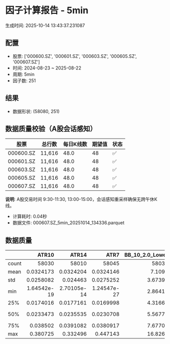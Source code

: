 # 因子计算报告 - 5min

生成时间: 2025-10-14 13:43:37.231087

## 配置

- 股票: ['000600.SZ', '000601.SZ', '000603.SZ', '000605.SZ', '000607.SZ']
- 时间: 2024-08-23 ~ 2025-08-22
- 周期: 5min
- 因子数: 251

## 结果

- 数据形状: (58080, 251)

## 数据质量校验（A股会话感知）

| 股票 | 总行数 | 每日K线数 | 期望值 | 状态 |
|------|--------|----------|--------|------|
| 000600.SZ | 11,616 | 48.0 | 48 | ✅ |
| 000601.SZ | 11,616 | 48.0 | 48 | ✅ |
| 000603.SZ | 11,616 | 48.0 | 48 | ✅ |
| 000605.SZ | 11,616 | 48.0 | 48 | ✅ |
| 000607.SZ | 11,616 | 48.0 | 48 | ✅ |

**说明**: A股交易时间 9:30-11:30, 13:00-15:00，会话感知重采样确保无跨午休K线。
- 计算耗时: 0.04秒
- 数据文件: 000607.SZ_5min_20251014_134336.parquet

## 数据质量

|       |           ATR10 |           ATR14 |            ATR7 |   BB_10_2.0_Lower |   BB_10_2.0_Middle |   BB_10_2.0_Upper |   BB_10_2.0_Width |   BB_15_2.0_Lower |   BB_15_2.0_Middle |   BB_15_2.0_Upper |   BB_15_2.0_Width |   BB_20_2.0_Lower |   BB_20_2.0_Middle |   BB_20_2.0_Upper |   BB_20_2.0_Width |     BOLB_20 |        CCI10 |        CCI14 |        CCI20 |       EMA12 |       EMA15 |       EMA20 |        EMA3 |        EMA5 |        EMA8 |     FIXLB10 |      FIXLB3 |      FIXLB5 |      FIXLB8 |      FMAX10 |      FMAX15 |      FMAX20 |       FMAX5 |     FMEAN10 |     FMEAN15 |     FMEAN20 |      FMEAN5 |      FMIN10 |      FMIN15 |      FMIN20 |       FMIN5 |      FSTD10 |      FSTD15 |      FSTD20 |       FSTD5 |     LEXLB10 |      LEXLB3 |      LEXLB5 |      LEXLB8 |        MA10 |        MA15 |        MA20 |         MA3 |         MA5 |         MA8 |            MACD |    MACD_12_26_9 |     MACD_6_13_4 |     MACD_8_17_5 |       MACD_HIST |     MACD_SIGNAL |    MEANLB10 |     MEANLB3 |     MEANLB5 |     MEANLB8 |         MSTD10 |        MSTD15 |          MSTD5 |       Momentum1 |      Momentum10 |      Momentum12 |      Momentum15 |      Momentum20 |       Momentum3 |       Momentum5 |       Momentum8 |               OBV |   OBV_SMA10 |   OBV_SMA15 |   OBV_SMA20 |    OBV_SMA5 |   Position10 |   Position12 |   Position15 |   Position20 |   Position25 |   Position30 |    Position5 |    Position8 |        RAND |      RANDNX |       RANDX |       RPROB |     RPROBCX |     RPROBNX |      RPROBX |          RSI |      RSI10 |        RSI14 |       RSI7 |        STCX |           STOCH |     STOCH_10_14 |     STOCH_14_20 |      STOCH_7_10 |         STX |   TA_ADXR_14 |   TA_ADX_14 |   TA_APO_fastperiod12_matype0_slowperiod26 |   TA_AROONOSC_14 |   TA_AROON_14_down |   TA_AROON_14_up |    TA_CCI_14 |   TA_CDL2CROWS |   TA_CDL3BLACKCROWS |   TA_CDL3INSIDE |   TA_CDL3LINESTRIKE |   TA_CDL3OUTSIDE |   TA_CDL3STARSINSOUTH |   TA_CDL3WHITESOLDIERS |   TA_CDLABANDONEDBABY |   TA_CDLADVANCEBLOCK |   TA_CDLBELTHOLD |   TA_CDLBREAKAWAY |   TA_CDLCLOSINGMARUBOZU |   TA_CDLCONCEALBABYSWALL |   TA_CDLCOUNTERATTACK |   TA_CDLDARKCLOUDCOVER |   TA_CDLDOJI |   TA_CDLDOJISTAR |   TA_CDLDRAGONFLYDOJI |   TA_CDLENGULFING |   TA_CDLEVENINGDOJISTAR |   TA_CDLEVENINGSTAR |   TA_CDLGAPSIDESIDEWHITE |   TA_CDLGRAVESTONEDOJI |   TA_CDLHAMMER |   TA_CDLHANGINGMAN |   TA_CDLHARAMI |   TA_CDLHARAMICROSS |   TA_CDLHIGHWAVE |   TA_CDLHIKKAKE |   TA_CDLHOMINGPIGEON |   TA_CDLIDENTICAL3CROWS |   TA_CDLINNECK |   TA_CDLINVERTEDHAMMER |   TA_CDLKICKING |   TA_CDLKICKINGBYLENGTH |   TA_CDLLADDERBOTTOM |   TA_CDLLONGLEGGEDDOJI |   TA_CDLLONGLINE |   TA_CDLMARUBOZU |   TA_CDLMATCHINGLOW |   TA_CDLMATHOLD |   TA_CDLMORNINGDOJISTAR |   TA_CDLMORNINGSTAR |   TA_CDLONNECK |   TA_CDLPIERCING |   TA_CDLRICKSHAWMAN |   TA_CDLRISEFALL3METHODS |   TA_CDLSEPARATINGLINES |   TA_CDLSHOOTINGSTAR |   TA_CDLSHORTLINE |   TA_CDLSPINNINGTOP |   TA_CDLSTALLEDPATTERN |   TA_CDLSTICKSANDWICH |   TA_CDLTAKURI |   TA_CDLTASUKIGAP |   TA_CDLTHRUSTING |   TA_CDLTRISTAR |   TA_CDLUNIQUE3RIVER |   TA_CDLUPSIDEGAP2CROWS |   TA_CDLXSIDEGAP3METHODS |   TA_DEMA_10 |   TA_DEMA_20 |   TA_DEMA_5 |    TA_DX_14 |   TA_EMA_10 |   TA_EMA_20 |   TA_EMA_30 |    TA_EMA_5 |   TA_EMA_60 |   TA_KAMA_10 |   TA_KAMA_20 |   TA_MFI_14 |   TA_MIDPRICE_10 |   TA_MIDPRICE_20 |   TA_MIDPRICE_5 |   TA_MOM_10 |   TA_ROCP_10 |   TA_ROCR100_10 |   TA_ROCR_10 |     TA_ROC_10 |    TA_RSI_14 |      TA_SAR |   TA_SMA_10 |   TA_SMA_20 |   TA_SMA_30 |    TA_SMA_5 |   TA_SMA_60 |   TA_STOCHF_D |   TA_STOCHF_K |   TA_STOCHRSI_fastd_period3_fastk_period5_timeperiod14_D |   TA_STOCHRSI_fastd_period3_fastk_period5_timeperiod14_K |   TA_STOCH_D |   TA_STOCH_K |    TA_T3_10 |    TA_T3_20 |     TA_T3_5 |   TA_TEMA_10 |   TA_TEMA_20 |   TA_TEMA_5 |   TA_TRIMA_10 |   TA_TRIMA_20 |   TA_TRIMA_5 |   TA_TRIX_14 |   TA_ULTOSC_timeperiod17_timeperiod214_timeperiod328 |   TA_WILLR_14 |   TA_WMA_10 |   TA_WMA_20 |    TA_WMA_5 |       TRENDLB10 |      TRENDLB3 |      TRENDLB5 |      TRENDLB8 |         Trend10 |         Trend12 |       Trend15 |       Trend20 |        Trend25 |        Trend5 |        Trend8 |      VWAP10 |      VWAP15 |      VWAP20 |      VWAP25 |      VWAP30 |   Volume_Momentum10 |   Volume_Momentum15 |   Volume_Momentum20 |   Volume_Momentum25 |   Volume_Momentum30 |   Volume_Ratio10 |   Volume_Ratio15 |   Volume_Ratio20 |   Volume_Ratio25 |   Volume_Ratio30 |    WILLR14 |    WILLR18 |    WILLR21 |     WILLR9 |
|:------|----------------:|----------------:|----------------:|------------------:|-------------------:|------------------:|------------------:|------------------:|-------------------:|------------------:|------------------:|------------------:|-------------------:|------------------:|------------------:|------------:|-------------:|-------------:|-------------:|------------:|------------:|------------:|------------:|------------:|------------:|------------:|------------:|------------:|------------:|------------:|------------:|------------:|------------:|------------:|------------:|------------:|------------:|------------:|------------:|------------:|------------:|------------:|------------:|------------:|------------:|------------:|------------:|------------:|------------:|------------:|------------:|------------:|------------:|------------:|------------:|----------------:|----------------:|----------------:|----------------:|----------------:|----------------:|------------:|------------:|------------:|------------:|---------------:|--------------:|---------------:|----------------:|----------------:|----------------:|----------------:|----------------:|----------------:|----------------:|----------------:|------------------:|------------:|------------:|------------:|------------:|-------------:|-------------:|-------------:|-------------:|-------------:|-------------:|-------------:|-------------:|------------:|------------:|------------:|------------:|------------:|------------:|------------:|-------------:|-----------:|-------------:|-----------:|------------:|----------------:|----------------:|----------------:|----------------:|------------:|-------------:|------------:|-------------------------------------------:|-----------------:|-------------------:|-----------------:|-------------:|---------------:|--------------------:|----------------:|--------------------:|-----------------:|----------------------:|-----------------------:|----------------------:|---------------------:|-----------------:|------------------:|------------------------:|-------------------------:|----------------------:|-----------------------:|-------------:|-----------------:|----------------------:|------------------:|------------------------:|--------------------:|-------------------------:|-----------------------:|---------------:|-------------------:|---------------:|--------------------:|-----------------:|----------------:|---------------------:|------------------------:|---------------:|-----------------------:|----------------:|------------------------:|---------------------:|-----------------------:|-----------------:|-----------------:|--------------------:|----------------:|------------------------:|--------------------:|---------------:|-----------------:|--------------------:|-------------------------:|------------------------:|---------------------:|------------------:|--------------------:|-----------------------:|----------------------:|---------------:|------------------:|------------------:|----------------:|---------------------:|------------------------:|-------------------------:|-------------:|-------------:|------------:|------------:|------------:|------------:|------------:|------------:|------------:|-------------:|-------------:|------------:|-----------------:|-----------------:|----------------:|------------:|-------------:|----------------:|-------------:|--------------:|-------------:|------------:|------------:|------------:|------------:|------------:|------------:|--------------:|--------------:|---------------------------------------------------------:|---------------------------------------------------------:|-------------:|-------------:|------------:|------------:|------------:|-------------:|-------------:|------------:|--------------:|--------------:|-------------:|-------------:|-----------------------------------------------------:|--------------:|------------:|------------:|------------:|----------------:|--------------:|--------------:|--------------:|----------------:|----------------:|--------------:|--------------:|---------------:|--------------:|--------------:|------------:|------------:|------------:|------------:|------------:|--------------------:|--------------------:|--------------------:|--------------------:|--------------------:|-----------------:|-----------------:|-----------------:|-----------------:|-----------------:|-----------:|-----------:|-----------:|-----------:|
| count | 58030           | 58010           | 58045           |       58035       |        58035       |       58035       |       58035       |       58010       |        58010       |       58010       |       58010       |       57985       |        57985       |       57985       |       57985       | 58080       | 57990        | 57950        | 57890        | 58080       | 58080       | 58080       | 58080       | 58080       | 58080       | 58080       | 58080       | 58080       | 58080       | 58035       | 58010       | 57985       | 58060       | 58080       | 58080       | 58080       | 58080       | 58080       | 58080       | 58080       | 58080       | 58080       | 58080       | 58080       | 58080       | 58080       | 58080       | 58080       | 58080       | 58035       | 58010       | 57985       | 58070       | 58060       | 58045       | 57915           | 57915           | 58005           | 57980           | 57915           | 57915           | 58080       | 58080       | 58080       | 58080       | 58035          | 58010         | 58060          | 58030           | 58030           | 58030           | 58030           | 58030           | 58030           | 58030           | 58030           |   58080           | 58035       | 58010       | 57985       | 58060       | 58035        | 58025        | 58010        | 57985        | 57960        | 57935        | 58060        | 58045        | 58080       | 58080       | 58080       | 58080       | 58080       | 58080       | 58080       | 58010        | 58030      | 58010        | 58045      | 58080       | 57995           | 57905           | 57825           | 57960           | 58080       |  57945       | 57945       |                                58025       |      58080       |        58080       |      58080       | 57950        |          58080 |       58080         |   58080         |      58080          |     58080        |            58065      |          58080         |        58080          |          58080       |     58080        |    58080          |             58080       |                    58080 |          58080        |           58080        |   58080      |    58080         |           58080       |       58080       |            58080        |        58080        |            58080         |            58080       |    58080       |        58080       |   58080        |        58080        |       58080      |    58080        |        58080         |            58080        |   58080        |            58080       |  58080          |          58080          |                58080 |             58080      |       58080      |     58080        |          58080      |           58080 |           58080         |        58080        |   58080        |    58080         |          58080      |             58080        |             58080       |         58080        |      58080        |          58080      |           58080        |          58080        |    58080       |    58080          |      58080        |   58080         |       58080          |          58080          |            58080         |  58080       |  58080       | 58080       | 58080       | 58080       | 58080       | 58080       | 58080       | 58080       |  58035       |  57985       | 58080       |      58080       |      58080       |     58080       | 58080       |  58080       |     58080       |  58080       | 58030         | 58010        | 58080       | 58035       | 57985       | 57935       | 58060       | 57785       |   58080       |   58080       |                                              58080       |                                              58080       |  58080       |  58080       | 58080       | 58080       | 58080       |  58080       |  58080       | 58080       |   58035       |   57985       |  58060       |  58080       |                                          58080       |    58015      | 58035       | 57985       | 58060       | 58035           | 58070         | 58060         | 58045         | 58035           | 58025           | 58010         | 57985         | 57960          | 58060         | 58045         | 57985       | 57985       | 57985       | 57985       | 57985       |     58030           |     58030           |     58030           |     58030           |     58030           |      58080       |      58080       |      58080       |      58080       |      58080       | 58015      | 57995      | 57980      | 58040      |
| mean  |     0.0324173   |     0.0324204   |     0.0324146   |           7.1094  |            7.1146  |           7.1198  |           7.1146  |           7.10823 |            7.11477 |           7.12131 |           7.11477 |           7.10724 |            7.11494 |           7.12264 |           7.11494 |     7.11431 |    -0.589728 |     0.196644 |     1.34883  |     7.11283 |     7.11243 |     7.11176 |     7.11404 |     7.11377 |     7.11337 |     7.11431 |     7.11431 |     7.11431 |     7.11431 |     7.1146  |     7.11477 |     7.11494 |     7.11444 |     7.11431 |     7.11431 |     7.11431 |     7.11431 |     7.11431 |     7.11431 |     7.11431 |     7.11431 |     7.11431 |     7.11431 |     7.11431 |     7.11431 |     7.11431 |     7.11431 |     7.11431 |     7.11431 |     7.1146  |     7.11477 |     7.11494 |     7.11438 |     7.11444 |     7.11454 |     0.00187889  |     0.00187889  |     0.000942549 |     0.00121016  |     2.32901e-06 |     0.00187656  |     7.11431 |     7.11431 |     7.11431 |     7.11431 |     0.0274003  |     0.033841  |     0.0194168  |     0.000505147 |     0.000505147 |     0.000505147 |     0.000505147 |     0.000505147 |     0.000505147 |     0.000505147 |     0.000505147 |  782179           |     7.1146  |     7.11477 |     7.11494 |     7.11444 |     0.463449 |     0.463669 |     0.464545 |     0.466566 |     0.46904  |     0.471827 |     0.462952 |     0.463096 |     7.11431 |     7.11431 |     7.11431 |     7.11431 |     7.11431 |     7.11431 |     7.11431 |    50.5291   |    50.2913 |    50.5291   |    50.0408 |     7.11431 |    46.4149      |    46.3085      |    46.3839      |    46.2893      |     7.11431 |     29.3351  |    29.3351  |                                    7.11467 |          7.11431 |            7.11431 |          7.11431 |     0.196644 |              0 |          -0.0137741 |      -0.0206612 |          0.00860882 |        -0.337466 |               49.3975 |              0.0860882 |           -0.00344353 |             -0.24449 |        -0.556129 |        0.00172176 |                -1.17769 |                        0 |             -0.036157 |              -0.065427 |      32.0403 |       -0.0585399 |               7.76171 |          -5.73003 |               -0.094697 |           -0.148072 |                0.0499311 |                8.43492 |        1.58574 |           -4.81405 |       0.319215 |            0.393595 |          10.186  |        0.464876 |            0.0792011 |               -0.213499 |      -0.179063 |                1.59952 |     -0.00172176 |              0.00172176 |                    0 |                28.5003 |          -1.1949 |        -0.933196 |              3.0303 |               0 |               0.0705923 |            0.108471 |      -0.246212 |        0.0447658 |             11.1536 |                 0        |                -2.43629 |            -0.382231 |          0.812672 |             10.1894 |              -0.115358 |              0.110193 |        7.75482 |       -0.00688705 |         -0.130854 |      -0.0309917 |           0.00688705 |             -0.00172176 |               -0.0154959 |      7.1131  |      7.11176 |     7.11377 |     7.11431 |     7.1131  |     7.11176 |     7.11042 |     7.11377 |     7.10642 |      7.1146  |      7.11494 |     7.11431 |          7.11431 |          7.11431 |         7.11431 |     7.11431 |      7.11431 |         7.11431 |      7.11431 |     0.0505147 |    50.5291   |     7.11431 |     7.1146  |     7.11494 |     7.11528 |     7.11444 |     7.11632 |       7.11431 |       7.11431 |                                                  7.11431 |                                                  7.11431 |      7.11431 |      7.11431 |     7.11431 |     7.11431 |     7.11431 |      7.1131  |      7.11176 |     7.11377 |       7.1146  |       7.11494 |      7.11444 |      7.11431 |                                              7.11431 |      -51.3688 |     7.1146  |     7.11494 |     7.11444 |    -0.033562    |    -0.0262748 |    -0.0323033 |    -0.0352328 |    -0.033562    |    -0.0305739   |    -0.0247336 |    -0.0147663 |    -0.00450444 |    -0.0323033 |    -0.0352328 |     7.03396 |     7.03396 |     7.03396 |     7.03396 |     7.03396 |         0.000505147 |         0.000505147 |         0.000505147 |         0.000505147 |         0.000505147 |          7.11431 |          7.11431 |          7.11431 |          7.11431 |          7.11431 |   -51.3688 |   -51.4682 |   -51.5194 |   -51.11   |
| std   |     0.0258082   |     0.024463    |     0.0275252   |           3.67392 |            3.67658 |           3.67926 |           3.67658 |           3.67296 |            3.67635 |           3.67977 |           3.67635 |           3.67211 |            3.67613 |           3.68019 |           3.67613 |     3.67704 |    92.2924   |    97.235    |   103.144    |     3.67595 |     3.67567 |     3.67522 |     3.67681 |     3.67661 |     3.67632 |     3.67704 |     3.67704 |     3.67704 |     3.67704 |     3.67658 |     3.67635 |     3.67613 |     3.67682 |     3.67704 |     3.67704 |     3.67704 |     3.67704 |     3.67704 |     3.67704 |     3.67704 |     3.67704 |     3.67704 |     3.67704 |     3.67704 |     3.67704 |     3.67704 |     3.67704 |     3.67704 |     3.67704 |     3.67658 |     3.67635 |     3.67613 |     3.67692 |     3.67682 |     3.67668 |     0.0394677   |     0.0394677   |     0.0286429   |     0.0316721   |     0.0121552   |     0.0370534   |     3.67704 |     3.67704 |     3.67704 |     3.67704 |     0.0425098  |     0.0497625 |     0.0327339  |     0.0139989   |     0.0139989   |     0.0139989   |     0.0139989   |     0.0139989   |     0.0139989   |     0.0139989   |     0.0139989   |       1.01938e+06 |     3.67658 |     3.67635 |     3.67613 |     3.67682 |     0.307675 |     0.30492  |     0.302069 |     0.299265 |     0.297562 |     0.296915 |     0.32357  |     0.311908 |     3.67704 |     3.67704 |     3.67704 |     3.67704 |     3.67704 |     3.67704 |     3.67704 |    13.0562   |    14.993  |    13.0562   |    17.3911 |     3.67704 |    27.7369      |    19.5209      |    19.0783      |    19.8011      |     3.67704 |     13.7982  |    13.7982  |                                    3.67649 |          3.67704 |            3.67704 |          3.67704 |    97.235    |              0 |           1.17356   |       5.28135   |          1.37619    |         8.61786  |               25.9104 |              2.93284   |            0.586811   |              4.93859 |        52.4757   |        0.414941   |                51.6968  |                        0 |              7.88387  |               2.55706  |      46.6635 |       11.0408    |              26.757   |          30.747   |                3.07586  |            3.84519  |               10.9705    |               27.7913  |       12.4925  |           21.4065  |      32.9647   |           27.3482   |          34.3914 |       18.9641   |            2.81318   |                4.6157   |       4.22783  |               12.5458  |      1.09784    |              1.09784    |                    0 |                45.142  |          45.4885 |        41.6869   |             17.1421 |               0 |               2.65601   |            3.29174  |       4.95591  |        2.11534   |             31.4797 |                 0.586821 |                16.7245  |             6.17071  |         32.2329   |             35.5959 |               3.39451  |              3.31773  |       26.7462  |        1.17362    |          3.61504  |       5.92652   |           0.829861   |              0.414941   |                1.90145   |      3.67613 |      3.67522 |     3.67661 |     3.67704 |     3.67613 |     3.67522 |     3.67432 |     3.67661 |     3.67159 |      3.67658 |      3.67613 |     3.67704 |          3.67704 |          3.67704 |         3.67704 |     3.67704 |      3.67704 |         3.67704 |      3.67704 |     1.39989   |    13.0562   |     3.67704 |     3.67658 |     3.67613 |     3.6757  |     3.67682 |     3.67446 |       3.67704 |       3.67704 |                                                  3.67704 |                                                  3.67704 |      3.67704 |      3.67704 |     3.67704 |     3.67704 |     3.67704 |      3.67613 |      3.67522 |     3.67661 |       3.67658 |       3.67613 |      3.67682 |      3.67704 |                                              3.67704 |       30.4731 |     3.67658 |     3.67613 |     3.67682 |     1.14629     |     0.797704  |     0.977615  |     1.09707   |     1.14629     |     1.18367     |     1.2275    |     1.27827   |     1.31467    |     0.977615  |     1.09707   |     3.68541 |     3.68541 |     3.68541 |     3.68541 |     3.68541 |         0.0139989   |         0.0139989   |         0.0139989   |         0.0139989   |         0.0139989   |          3.67704 |          3.67704 |          3.67704 |          3.67704 |          3.67704 |    30.4731 |    30.1842 |    30.0297 |    31.1659 |
| min   |     1.64542e-19 |     2.70105e-14 |     1.24547e-27 |           2.86417 |            2.866   |           2.86783 |           2.866   |           2.86807 |            2.87    |           2.87193 |           2.87    |           2.86968 |            2.8715  |           2.87332 |           2.8715  |     2.85    |  -666.663    |  -933.326    | -1333.32     |     2.8665  |     2.86806 |     2.87045 |     2.85894 |     2.86141 |     2.86394 |     2.85    |     2.85    |     2.85    |     2.85    |     2.866   |     2.87    |     2.8715  |     2.86    |     2.85    |     2.85    |     2.85    |     2.85    |     2.85    |     2.85    |     2.85    |     2.85    |     2.85    |     2.85    |     2.85    |     2.85    |     2.85    |     2.85    |     2.85    |     2.85    |     2.866   |     2.87    |     2.8715  |     2.85667 |     2.86    |     2.865   |    -0.446951    |    -0.446951    |    -0.436091    |    -0.428195    |    -0.182742    |    -0.393653    |     2.85    |     2.85    |     2.85    |     2.85    |     0          |     0         |     0          |    -0.124797    |    -0.124797    |    -0.124797    |    -0.124797    |    -0.124797    |    -0.124797    |    -0.124797    |    -0.124797    | -679339           |     2.866   |     2.87    |     2.8715  |     2.86    |     0        |     0        |     0        |     0        |     0        |     0        |     0        |     0        |     2.85    |     2.85    |     2.85    |     2.85    |     2.85    |     2.85    |     2.85    |     0.068883 |     0      |     0.068883 |     0      |     2.85    |    -6.63173e-13 |    -4.22265e-13 |    -2.63528e-13 |    -3.99325e-13 |     2.85    |      6.18443 |     6.18443 |                                    2.8675  |          2.85    |            2.85    |          2.85    |  -933.326    |              0 |        -100         |    -100         |       -100          |      -100        |                0      |              0         |         -100          |           -100       |      -100        |        0          |              -100       |                        0 |           -100        |            -100        |       0      |     -100         |               0       |        -100       |             -100        |         -100        |             -100         |                0       |        0       |         -100       |    -100        |         -100        |        -100      |     -200        |            0         |             -100        |    -100        |                0       |   -100          |           -100          |                    0 |                 0      |        -100      |      -100        |              0      |               0 |               0         |            0        |    -100        |        0         |              0      |              -100        |              -100       |          -100        |       -100        |           -100      |            -100        |              0        |        0       |     -100          |       -100        |    -100         |           0          |           -100          |             -100         |      2.86531 |      2.87045 |     2.86141 |     2.85    |     2.86531 |     2.87045 |     2.87505 |     2.86141 |     2.88832 |      2.866   |      2.8715  |     2.85    |          2.85    |          2.85    |         2.85    |     2.85    |      2.85    |         2.85    |      2.85    |   -12.4797    |     0.068883 |     2.85    |     2.866   |     2.8715  |     2.87267 |     2.86    |     2.8885  |       2.85    |       2.85    |                                                  2.85    |                                                  2.85    |      2.85    |      2.85    |     2.85    |     2.85    |     2.85    |      2.86531 |      2.87045 |     2.86141 |       2.866   |       2.8715  |      2.86    |      2.85    |                                              2.85    |     -100      |     2.866   |     2.8715  |     2.86    |    -2.84605     |    -1.1547    |    -1.78885   |    -2.47487   |    -2.84605     |    -3.17543     |    -3.61478   |    -4.24853   |    -4.8        |    -1.78885   |    -2.47487   |     0       |     0       |     0       |     0       |     0       |        -0.124797    |        -0.124797    |        -0.124797    |        -0.124797    |        -0.124797    |          2.85    |          2.85    |          2.85    |          2.85    |          2.85    |  -100      |  -100      |  -100      |  -100      |
| 25%   |     0.0174016   |     0.0177161   |     0.0169998   |           4.31669 |            4.32    |           4.32374 |           4.32    |           4.31522 |            4.32    |           4.32415 |           4.32    |           4.31496 |            4.3195  |           4.32489 |           4.3195  |     4.32    |   -59.7619   |   -59.0619   |   -58.17     |     4.31952 |     4.31995 |     4.31954 |     4.32036 |     4.32023 |     4.31991 |     4.32    |     4.32    |     4.32    |     4.32    |     4.32    |     4.32    |     4.3195  |     4.32    |     4.32    |     4.32    |     4.32    |     4.32    |     4.32    |     4.32    |     4.32    |     4.32    |     4.32    |     4.32    |     4.32    |     4.32    |     4.32    |     4.32    |     4.32    |     4.32    |     4.32    |     4.32    |     4.3195  |     4.32    |     4.32    |     4.32    |    -0.0104744   |    -0.0104744   |    -0.00708957  |    -0.008088    |    -0.00332106  |    -0.00997314  |     4.32    |     4.32    |     4.32    |     4.32    |     0.00948683 |     0.0112546 |     0.00707107 |    -0.00464396  |    -0.00464396  |    -0.00464396  |    -0.00464396  |    -0.00464396  |    -0.00464396  |    -0.00464396  |    -0.00464396  |   79459           |     4.32    |     4.32    |     4.3195  |     4.32    |     0.2      |     0.2      |     0.2      |     0.2      |     0.2      |     0.205882 |     0.2      |     0.2      |     4.32    |     4.32    |     4.32    |     4.32    |     4.32    |     4.32    |     4.32    |    42.3634   |    40.8405 |    42.3634   |    38.6245 |     4.32    |    22.2222      |    31.9728      |    32.4583      |    31.9881      |     4.32    |     19.4419  |    19.4419  |                                    4.32    |          4.32    |            4.32    |          4.32    |   -59.0619   |              0 |           0         |       0         |          0          |         0        |               29.3189 |              0         |            0          |              0       |         0        |        0          |                 0       |                        0 |              0        |               0        |       0      |        0         |               0       |           0       |                0        |            0        |                0         |                0       |        0       |            0       |       0        |            0        |           0      |        0        |            0         |                0        |       0        |                0       |      0          |              0          |                    0 |                 0      |           0      |         0        |              0      |               0 |               0         |            0        |       0        |        0         |              0      |                 0        |                 0       |             0        |          0        |              0      |               0        |              0        |        0       |        0          |          0        |       0         |           0          |              0          |                0         |      4.3197  |      4.31954 |     4.32023 |     4.32    |     4.3197  |     4.31954 |     4.31944 |     4.32023 |     4.32149 |      4.32    |      4.3195  |     4.32    |          4.32    |          4.32    |         4.32    |     4.32    |      4.32    |         4.32    |      4.32    |    -0.464396  |    42.3634   |     4.32    |     4.32    |     4.3195  |     4.32033 |     4.32    |     4.32117 |       4.32    |       4.32    |                                                  4.32    |                                                  4.32    |      4.32    |      4.32    |     4.32    |     4.32    |     4.32    |      4.3197  |      4.31954 |     4.32023 |       4.32    |       4.3195  |      4.32    |      4.32    |                                              4.32    |      -76.9231 |     4.32    |     4.3195  |     4.32    |    -0.948682    |    -0.57735   |    -0.883541  |    -0.935413  |    -0.948682    |    -0.972579    |    -0.976315  |    -0.996066  |    -1.00584    |    -0.883541  |    -0.935413  |     4.29787 |     4.29787 |     4.29787 |     4.29787 |     4.29787 |        -0.00464396  |        -0.00464396  |        -0.00464396  |        -0.00464396  |        -0.00464396  |          4.32    |          4.32    |          4.32    |          4.32    |          4.32    |   -76.9231 |   -77.591  |   -77.7778 |   -75      |
| 50%   |     0.0233473   |     0.0235535   |     0.0230708   |           5.56772 |            5.572   |           5.57533 |           5.572   |           5.56725 |            5.572   |           5.57738 |           5.572   |           5.56506 |            5.573   |           5.57861 |           5.573   |     5.57    |    -1.35017  |    -1.14514  |    -0.824649 |     5.57052 |     5.57063 |     5.56886 |     5.57016 |     5.57091 |     5.57043 |     5.57    |     5.57    |     5.57    |     5.57    |     5.572   |     5.572   |     5.573   |     5.572   |     5.57    |     5.57    |     5.57    |     5.57    |     5.57    |     5.57    |     5.57    |     5.57    |     5.57    |     5.57    |     5.57    |     5.57    |     5.57    |     5.57    |     5.57    |     5.57    |     5.572   |     5.572   |     5.573   |     5.57    |     5.572   |     5.57125 |     0.000103246 |     0.000103246 |    -5.79131e-05 |    -4.58148e-08 |    -0.000140538 |     0.000176782 |     5.57    |     5.57    |     5.57    |     5.57    |     0.0156347  |     0.0193465 |     0.0114018  |     0           |     0           |     0           |     0           |     0           |     0           |     0           |     0           |  462060           |     5.572   |     5.572   |     5.573   |     5.572   |     0.475    |     0.462963 |     0.461538 |     0.461538 |     0.461538 |     0.466667 |     0.5      |     0.5      |     5.57    |     5.57    |     5.57    |     5.57    |     5.57    |     5.57    |     5.57    |    50.1236   |    49.6993 |    50.1236   |    49.4151 |     5.57    |    45.4545      |    46.4368      |    46.4345      |    46.5468      |     5.57    |     26.3391  |    26.3391  |                                    5.5725  |          5.57    |            5.57    |          5.57    |    -1.14514  |              0 |           0         |       0         |          0          |         0        |               48.6616 |              0         |            0          |              0       |         0        |        0          |                 0       |                        0 |              0        |               0        |       0      |        0         |               0       |           0       |                0        |            0        |                0         |                0       |        0       |            0       |       0        |            0        |           0      |        0        |            0         |                0        |       0        |                0       |      0          |              0          |                    0 |                 0      |           0      |         0        |              0      |               0 |               0         |            0        |       0        |        0         |              0      |                 0        |                 0       |             0        |          0        |              0      |               0        |              0        |        0       |        0          |          0        |       0         |           0          |              0          |                0         |      5.5703  |      5.56886 |     5.57091 |     5.57    |     5.5703  |     5.56886 |     5.56812 |     5.57091 |     5.56638 |      5.572   |      5.573   |     5.57    |          5.57    |          5.57    |         5.57    |     5.57    |      5.57    |         5.57    |      5.57    |     0         |    50.1236   |     5.57    |     5.572   |     5.573   |     5.57233 |     5.572   |     5.56983 |       5.57    |       5.57    |                                                  5.57    |                                                  5.57    |      5.57    |      5.57    |     5.57    |     5.57    |     5.57    |      5.5703  |      5.56886 |     5.57091 |       5.572   |       5.573   |      5.572   |      5.57    |                                              5.57    |      -50      |     5.572   |     5.573   |     5.572   |    -4.32244e-14 |     0         |     0         |     0         |    -4.32244e-14 |    -3.29345e-14 |     0         |     0         |     0          |     0         |     0         |     5.54699 |     5.54699 |     5.54699 |     5.54699 |     5.54699 |         0           |         0           |         0           |         0           |         0           |          5.57    |          5.57    |          5.57    |          5.57    |          5.57    |   -50      |   -50      |   -50      |   -50      |
| 75%   |     0.038502    |     0.0391082   |     0.0380917   |           7.67703 |            7.682   |           7.68682 |           7.682   |           7.67478 |            7.68067 |           7.68683 |           7.68067 |           7.67388 |            7.6815  |           7.68782 |           7.6815  |     7.68    |    55.1082   |    55.5468   |    56.0602   |     7.67913 |     7.67939 |     7.67696 |     7.68176 |     7.68075 |     7.67965 |     7.68    |     7.68    |     7.68    |     7.68    |     7.682   |     7.68067 |     7.6815  |     7.6825  |     7.68    |     7.68    |     7.68    |     7.68    |     7.68    |     7.68    |     7.68    |     7.68    |     7.68    |     7.68    |     7.68    |     7.68    |     7.68    |     7.68    |     7.68    |     7.68    |     7.682   |     7.68067 |     7.6815  |     7.68333 |     7.6825  |     7.6825  |     0.0117501   |     0.0117501   |     0.00721632  |     0.00859417  |     0.00319274  |     0.0114367   |     7.68    |     7.68    |     7.68    |     7.68    |     0.0292309  |     0.036684  |     0.0204939  |     0.00445293  |     0.00445293  |     0.00445293  |     0.00445293  |     0.00445293  |     0.00445293  |     0.00445293  |     0.00445293  |       1.26477e+06 |     7.682   |     7.68067 |     7.6815  |     7.6825  |     0.714286 |     0.714286 |     0.714286 |     0.714286 |     0.72     |     0.722932 |     0.714286 |     0.714286 |     7.68    |     7.68    |     7.68    |     7.68    |     7.68    |     7.68    |     7.68    |    57.8007   |    59.0965 |    57.8007   |    60.98   |     7.68    |    69.8413      |    60.7856      |    60.4027      |    60.9049      |     7.68    |     35.8024  |    35.8024  |                                    7.68167 |          7.68    |            7.68    |          7.68    |    55.5468   |              0 |           0         |       0         |          0          |         0        |               69.28   |              0         |            0          |              0       |         0        |        0          |                 0       |                        0 |              0        |               0        |     100      |        0         |               0       |           0       |                0        |            0        |                0         |                0       |        0       |            0       |       0        |            0        |           0      |        0        |            0         |                0        |       0        |                0       |      0          |              0          |                    0 |               100      |           0      |         0        |              0      |               0 |               0         |            0        |       0        |        0         |              0      |                 0        |                 0       |             0        |          0        |              0      |               0        |              0        |        0       |        0          |          0        |       0         |           0          |              0          |                0         |      7.6798  |      7.67696 |     7.68075 |     7.68    |     7.6798  |     7.67696 |     7.6763  |     7.68075 |     7.68025 |      7.682   |      7.6815  |     7.68    |          7.68    |          7.68    |         7.68    |     7.68    |      7.68    |         7.68    |      7.68    |     0.445293  |    57.8007   |     7.68    |     7.682   |     7.6815  |     7.68233 |     7.6825  |     7.69167 |       7.68    |       7.68    |                                                  7.68    |                                                  7.68    |      7.68    |      7.68    |     7.68    |     7.68    |     7.68    |      7.6798  |      7.67696 |     7.68075 |       7.682   |       7.6815  |      7.6825  |      7.68    |                                              7.68    |      -25      |     7.682   |     7.6815  |     7.6825  |     0.866025    |     0.57735   |     0.730296  |     0.840027  |     0.866025    |     0.883832    |     0.908971  |     0.940427  |     0.961443   |     0.730296  |     0.840027  |     7.63939 |     7.63939 |     7.63939 |     7.63939 |     7.63939 |         0.00445293  |         0.00445293  |         0.00445293  |         0.00445293  |         0.00445293  |          7.68    |          7.68    |          7.68    |          7.68    |          7.68    |   -25      |   -25      |   -25      |   -25      |
| max   |     0.380725    |     0.332496    |     0.447143    |          16.8262  |           16.852   |          16.8778  |          16.852   |          16.7929  |           16.8167  |          16.8404  |          16.8167  |          16.7655  |           16.7885  |          16.8115  |          16.7885  |    17.09    |   666.663    |   933.326    |  1333.32     |    16.7801  |    16.7519  |    16.7333  |    16.9805  |    16.8949  |    16.8399  |    17.09    |    17.09    |    17.09    |    17.09    |    16.852   |    16.8167  |    16.7885  |    16.95    |    17.09    |    17.09    |    17.09    |    17.09    |    17.09    |    17.09    |    17.09    |    17.09    |    17.09    |    17.09    |    17.09    |    17.09    |    17.09    |    17.09    |    17.09    |    17.09    |    16.852   |    16.8167  |    16.7885  |    17.0233  |    16.95    |    16.8712  |     0.560745    |     0.560745    |     0.58832     |     0.563621    |     0.268499    |     0.483511    |    17.09    |    17.09    |    17.09    |    17.09    |     1.07712    |     1.08537   |     0.900628   |     0.214542    |     0.214542    |     0.214542    |     0.214542    |     0.214542    |     0.214542    |     0.214542    |     0.214542    |       5.33668e+06 |    16.852   |    16.8167  |    16.7885  |    16.95    |     1        |     1        |     1        |     1        |     1        |     1        |     1        |     1        |    17.09    |    17.09    |    17.09    |    17.09    |    17.09    |    17.09    |    17.09    |   100        |   100      |   100        |   100      |    17.09    |   100           |   100           |   100           |   100           |    17.09    |     99.7283  |    99.7283  |                                   16.8292  |         17.09    |           17.09    |         17.09    |   933.326    |              0 |           0         |     100         |        100          |       100        |              100      |            100         |            0          |              0       |       100        |      100          |               100       |                        0 |            100        |               0        |     100      |      100         |             100       |         100       |                0        |            0        |              100         |              100       |      100       |            0       |     100        |          100        |         100      |      200        |          100         |                0        |       0        |              100       |    100          |            100          |                    0 |               100      |         100      |       100        |            100      |               0 |             100         |          100        |       0        |      100         |            100      |               100        |               100       |             0        |        100        |            100      |               0        |            100        |      100       |      100          |          0        |     100         |         100          |              0          |              100         |     16.8074  |     16.7333  |    16.8949  |    17.09    |    16.8074  |    16.7333  |    16.6888  |    16.8949  |    16.5903  |     16.852   |     16.7885  |    17.09    |         17.09    |         17.09    |        17.09    |    17.09    |     17.09    |        17.09    |     17.09    |    21.4542    |   100        |    17.09    |    16.852   |    16.7885  |    16.7373  |    16.95    |    16.5832  |      17.09    |      17.09    |                                                 17.09    |                                                 17.09    |     17.09    |     17.09    |    17.09    |    17.09    |    17.09    |     16.8074  |     16.7333  |    16.8949  |      16.852   |      16.7885  |     16.95    |     17.09    |                                             17.09    |        0      |    16.852   |    16.7885  |    16.95    |     2.84605     |     1.1547    |     1.78885   |     2.47487   |     2.84605     |     3.17543     |     3.61478   |     4.24853   |     4.8        |     1.78885   |     2.47487   |    16.8952  |    16.8952  |    16.8952  |    16.8952  |    16.8952  |         0.214542    |         0.214542    |         0.214542    |         0.214542    |         0.214542    |         17.09    |         17.09    |         17.09    |         17.09    |         17.09    |     0      |     0      |     0      |     0      |